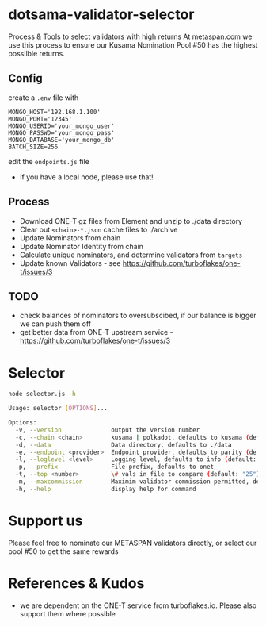 # dotsama-validator-selector
Process &amp; Tools to select validators with high returns
At metaspan.com we use this process to ensure our Kusama Nomination Pool #50 has the highest possilble returns.

## Config

create a `.env` file with 

```
MONGO_HOST='192.168.1.100'
MONGO_PORT='12345'
MONGO_USERID='your_mongo_user'
MONGO_PASSWD='your_mongo_pass'
MONGO_DATABASE='your_mongo_db'
BATCH_SIZE=256
```

edit the `endpoints.js` file
- if you have a local node, please use that!

## Process

- Download ONE-T gz files from Element and unzip to ./data directory
- Clear out `<chain>-*.json` cache files to ./archive
- Update Nominators from chain
- Update Nominator Identity from chain
- Calculate unique nominators, and determine validators from `targets`
- Update known Validators - see https://github.com/turboflakes/one-t/issues/3

## TODO

- check balances of nominators to oversubscibed, if our balance is bigger we can push them off
- get better data from ONE-T upstream service - https://github.com/turboflakes/one-t/issues/3

# Selector

```bash
node selector.js -h

Usage: selector [OPTIONS]...

Options:
  -v, --version              output the version number
  -c, --chain <chain>        kusama | polkadot, defaults to kusama (default: "kusama")
  -d, --data                 Data directory, defaults to ./data
  -e, --endpoint <provider>  Endpoint provider, defaults to parity (default: "local")
  -l, --loglevel <level>     Logging level, defaults to info (default: "info")
  -p, --prefix               File prefix, defaults to onet_
  -t, --top <number>         \# vals in file to compare (default: "25")
  -m, --maxcommission        Maximim validator commission permitted, default 10
  -h, --help                 display help for command
```

# Support us

Please feel free to nominate our METASPAN validators directly, or select our pool #50 to get the same rewards

# References & Kudos

- we are dependent on the ONE-T service from turboflakes.io. Please also support them where possible
